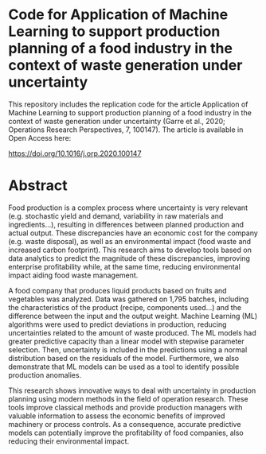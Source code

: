 # Code for Application of Machine Learning to support production planning of a food industry in the context of waste generation under uncertainty

This repository includes the replication code for the article Application of Machine Learning to support production planning of a food industry in the context of waste generation under uncertainty (Garre et al., 2020; Operations Research Perspectives, 7, 100147). The article is available in Open Access here:

https://doi.org/10.1016/j.orp.2020.100147

# Abstract

Food production is a complex process where uncertainty is very relevant (e.g. stochastic yield and demand, variability in raw materials and ingredients…), resulting in differences between planned production and actual output. These discrepancies have an economic cost for the company (e.g. waste disposal), as well as an environmental impact (food waste and increased carbon footprint). This research aims to develop tools based on data analytics to predict the magnitude of these discrepancies, improving enterprise profitability while, at the same time, reducing environmental impact aiding food waste management.

A food company that produces liquid products based on fruits and vegetables was analyzed. Data was gathered on 1,795 batches, including the characteristics of the product (recipe, components used…) and the difference between the input and the output weight. Machine Learning (ML) algorithms were used to predict deviations in production, reducing uncertainties related to the amount of waste produced. The ML models had greater predictive capacity than a linear model with stepwise parameter selection. Then, uncertainty is included in the predictions using a normal distribution based on the residuals of the model. Furthermore, we also demonstrate that ML models can be used as a tool to identify possible production anomalies.

This research shows innovative ways to deal with uncertainty in production planning using modern methods in the field of operation research. These tools improve classical methods and provide production managers with valuable information to assess the economic benefits of improved machinery or process controls. As a consequence, accurate predictive models can potentially improve the profitability of food companies, also reducing their environmental impact.

